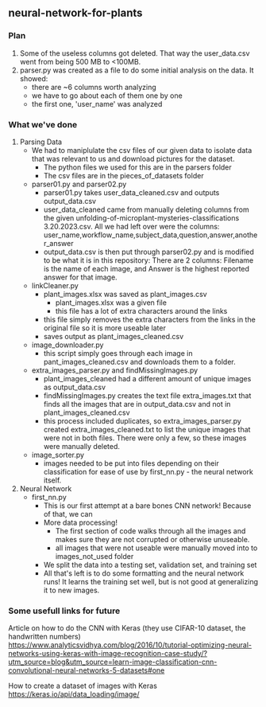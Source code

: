 ## neural-network-for-plants

### Plan
1. Some of the useless columns got deleted. That way the user_data.csv went from being 500 MB to <100MB.
2. parser.py was created as a file to do some initial analysis on the data. It showed:
   - there are ~6 columns worth analyzing
   - we have to go about each of them one by one
   - the first one, 'user_name' was analyzed

### What we've done
1. Parsing Data
   - We had to maniplulate the csv files of our given data to isolate data that was relevant to us and download pictures for the dataset. 
      - The python files we used for this are in the parsers folder
      - The csv files are in the pieces_of_datasets folder
   - parser01.py and parser02.py 
      - parser01.py takes user_data_cleaned.csv and outputs output_data.csv
      - user_data_cleaned came from manually deleting columns from the given  unfolding-of-microplant-mysteries-classifications 3.20.2023.csv. All we had left over were the columns: user_name,workflow_name,subject_data,question,answer,another_answer
      - output_data.csv is then put through parser02.py and is modified to be what it is in this repository: There are 2 columns: Filename is the name of each image, and Answer is the highest reported answer for that image.
   - linkCleaner.py
      - plant_images.xlsx was saved as plant_images.csv
         - plant_images.xlsx was a given file
         - this file has a lot of extra characters around the links
      - this file simply removes the extra characters from the links in the original file so it is more useable later
      - saves output as plant_images_cleaned.csv
   - image_downloader.py
      - this script simply goes through each image in pant_images_cleaned.csv and downloads them to a folder.
   - extra_images_parser.py and findMissingImages.py
      - plant_images_cleaned had a different amount of unique images as output_data.csv
      - findMissingImages.py creates the text file extra_images.txt that finds all the images that are in output_data.csv and not in plant_images_cleaned.csv
      - this process included duplicates, so extra_images_parser.py created extra_images_cleaned.txt to list the unique images that were not in both files. There were only a few, so these images were manually deleted.
   - image_sorter.py
      - images needed to be put into files depending on their classification for ease of use by first_nn.py - the neural network itself. 
2. Neural Network
   - first_nn.py
      - This is our first attempt at a bare bones CNN network! Because of that, we can 
      - More data processing!
         - The first section of code walks through all the images and makes sure they are not corrupted or otherwise unuseable. 
         - all images that were not useable were manually moved into to images_not_used folder
      - We split the data into a testing set, validation set, and training set
      - All that's left is to do some formatting and the neural network runs! It learns the training set well, but is not good at generalizing it to new images. 

### Some usefull links for future

Article on how to do the CNN with Keras (they use CIFAR-10 dataset, the handwritten numbers)
https://www.analyticsvidhya.com/blog/2016/10/tutorial-optimizing-neural-networks-using-keras-with-image-recognition-case-study/?utm_source=blog&utm_source=learn-image-classification-cnn-convolutional-neural-networks-5-datasets#one

How to create a dataset of images with Keras
https://keras.io/api/data_loading/image/


